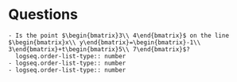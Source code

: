 # Questions
	- Is the point $\begin{bmatrix}3\\ 4\end{bmatrix}$ on the line $\begin{bmatrix}x\\ y\end{bmatrix}=\begin{bmatrix}-1\\ 3\end{bmatrix}+t\begin{bmatrix}5\\ 7\end{bmatrix}$?
	  logseq.order-list-type:: number
	- logseq.order-list-type:: number
	- logseq.order-list-type:: number